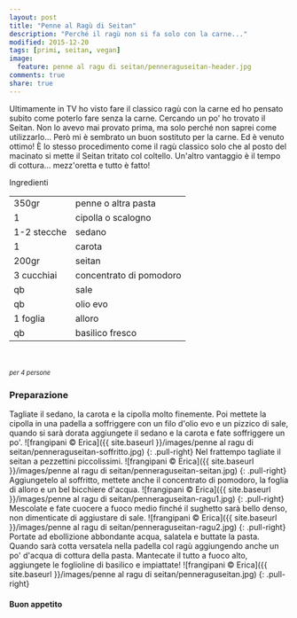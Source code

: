 ```yaml
---
layout: post
title: "Penne al Ragù di Seitan"
description: "Perché il ragù non si fa solo con la carne..."
modified: 2015-12-20
tags: [primi, seitan, vegan]
image:
  feature: penne al ragu di seitan/penneraguseitan-header.jpg
comments: true
share: true
---
```


Ultimamente in TV ho visto fare il classico ragù con la carne ed ho pensato subito come poterlo fare senza la carne. Cercando un po' ho trovato il Seitan. Non lo avevo mai provato prima, ma solo perché non saprei come utilizzarlo... Però mi è sembrato un buon sostituto per la carne. Ed è venuto ottimo! È lo stesso procedimento come il ragù classico solo che al posto del macinato si mette il Seitan tritato col coltello. Un'altro vantaggio è il tempo di cottura... mezz'oretta e tutto è fatto!


<div class="ingredients">
  <div class="ingredients-title">Ingredienti</div>
  <table>
    <tbody>
      </tr>
      <tr>
        <td>350gr</td>
        <td>penne o altra pasta</td>
      </tr>
      <tr>
        <td>1</td>
        <td>cipolla o scalogno</td>
      </tr>
      <tr>
        <td>1-2 stecche</td>
        <td>sedano</td>
      </tr>
      <tr>
        <td>1</td>
        <td>carota</td>
      </tr>
      <tr>
        <td>200gr</td>
        <td>seitan</td>
      </tr>
      <tr>
        <td>3 cucchiai</td>
        <td>concentrato di pomodoro</td>
      </tr>
      <tr>
        <td>qb</td>
        <td>sale</td>
      </tr>
      <tr>
        <td>qb</td>
        <td>olio evo</td> 
      </tr>
      <tr>
        <td>1 foglia</td>
        <td>alloro</td> 
      </tr>
      <tr>
        <td>qb</td>
        <td>basilico fresco</td>   
      </tr>
    </tbody>
  </table>
  <br></br>
  <i class="pull-right" style="font-size: 80%;">per 4 persone</i>
</div>


<h3>
  <font color="grey">
    <i class="icon-cogs"></i>
  </font> Preparazione
</h3>

Tagliate il sedano, la carota e la cipolla molto finemente. Poi mettete la cipolla in una padella a soffriggere con un filo d'olio evo e un pizzico di sale, quando si sarà dorata aggiungete il sedano e la carota e fate soffriggere un po'.
![frangipani © Erica]({{ site.baseurl }}/images/penne al ragu di seitan/penneraguseitan-soffritto.jpg)
{: .pull-right}
Nel frattempo tagliate il seitan a pezzettini piccolissimi.
![frangipani © Erica]({{ site.baseurl }}/images/penne al ragu di seitan/penneraguseitan-seitan.jpg)
{: .pull-right}
Aggiungetelo al soffritto, mettete anche il concentrato di pomodoro, la foglia di alloro e un bel bicchiere d'acqua. 
![frangipani © Erica]({{ site.baseurl }}/images/penne al ragu di seitan/penneraguseitan-ragu1.jpg)
{: .pull-right}
Mescolate e fate cuocere a fuoco medio finché il sughetto sarà bello denso, non dimenticate di aggiustare di sale.
![frangipani © Erica]({{ site.baseurl }}/images/penne al ragu di seitan/penneraguseitan-ragu2.jpg)
{: .pull-right}
Portate ad ebollizione abbondante acqua, salatela e buttate la pasta. Quando sarà cotta versatela nella padella col ragù aggiungendo anche un po' d'acqua di cottura della pasta. Mantecate il tutto a fuoco alto, aggiungete le foglioline di basilico e impiattate!
![frangipani © Erica]({{ site.baseurl }}/images/penne al ragu di seitan/penneraguseitan.jpg)
{: .pull-right}

<h4>Buon appetito
  <font color="red">
    <i class="icon-smile"></i>
  </font>
</h4>
